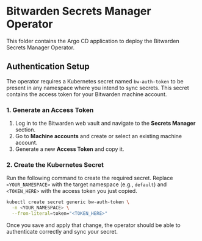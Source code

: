 # Bitwarden Secrets Manager Operator

This folder contains the Argo CD application to deploy the Bitwarden Secrets Manager Operator.

## Authentication Setup

The operator requires a Kubernetes secret named `bw-auth-token` to be present in any namespace where you intend to sync secrets. This secret contains the access token for your Bitwarden machine account.

### 1. Generate an Access Token

1.  Log in to the Bitwarden web vault and navigate to the **Secrets Manager** section.
2.  Go to **Machine accounts** and create or select an existing machine account.
3.  Generate a new **Access Token** and copy it.

### 2. Create the Kubernetes Secret

Run the following command to create the required secret. Replace `<YOUR_NAMESPACE>` with the target namespace (e.g., `default`) and `<TOKEN_HERE>` with the access token you just copied.

```bash
kubectl create secret generic bw-auth-token \
  -n <YOUR_NAMESPACE> \
  --from-literal=token="<TOKEN_HERE>"
```
Once you save and apply that change, the operator should be able to authenticate correctly and sync your secret.